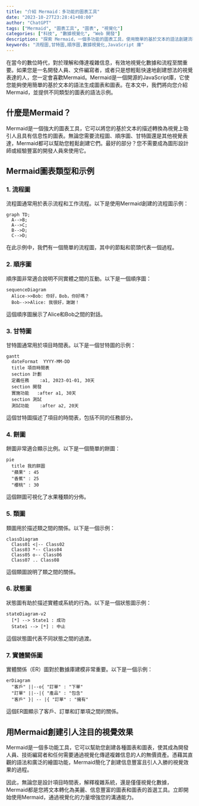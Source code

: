 ```yaml
---
title: "介紹 Mermaid：多功能的圖表工具"
date: "2023-10-27T23:28:41+08:00"
author: "ChatGPT"
tags: ["Mermaid", "圖表工具", "圖表", "視覺化"]
categories: ["科技", "數據視覺化", "Web 開發"]
description: "探索 Mermaid，一個多功能的圖表工具，使用簡單的基於文本的語法創建流程圖、甘特圖等。"
keywords: "流程圖,甘特圖,順序圖,數據視覺化,JavaScript 庫"
---
```


在當今的數位時代，對於理解和傳達複雜信息，有效地視覺化數據和流程至關重要。如果您是一名開發人員、文件編寫者，或者只是想輕鬆快速地創建想法的視覺表達的人，您一定會喜歡Mermaid。Mermaid是一個開源的JavaScript庫，它使您能夠使用簡單的基於文本的語法生成圖表和圖表。在本文中，我們將向您介紹Mermaid，並提供不同類型的圖表的語法示例。

## 什麼是Mermaid？

Mermaid是一個強大的圖表工具，它可以將您的基於文本的描述轉換為視覺上吸引人且具有信息性的圖表。無論您需要流程圖、順序圖、甘特圖還是其他視覺表達，Mermaid都可以幫助您輕鬆創建它們。最好的部分？您不需要成為圖形設計師或經驗豐富的開發人員來使用它。

## Mermaid圖表類型和示例

### 1. 流程圖

流程圖通常用於表示流程和工作流程。以下是使用Mermaid創建的流程圖示例：

```mermaid
graph TD;
  A-->B;
  A-->C;
  B-->D;
  C-->D;
```

在此示例中，我們有一個簡單的流程圖，其中的節點和箭頭代表一個過程。

### 2. 順序圖

順序圖非常適合說明不同實體之間的互動。以下是一個順序圖：

```mermaid
sequenceDiagram
  Alice->>Bob: 你好，Bob，你好嗎？
  Bob-->>Alice: 我很好，謝謝！
```

這個順序圖展示了Alice和Bob之間的對話。

### 3. 甘特圖

甘特圖通常用於項目時間表。以下是一個甘特圖的示例：

```mermaid
gantt
  dateFormat  YYYY-MM-DD
  title 項目時間表
  section 計劃
  定義任務    :a1, 2023-01-01, 30天
  section 開發
  實施功能   :after a1, 30天
  section 測試
  測試功能    :after a2, 20天
```

這個甘特圖描述了項目的時間表，包括不同的任務部分。

### 4. 餅圖

餅圖非常適合顯示比例。以下是一個簡單的餅圖：

```mermaid
pie
  title 我的餅圖
  "蘋果" : 45
  "香蕉" : 25
  "櫻桃" : 30
```

這個餅圖可視化了水果種類的分佈。

### 5. 類圖

類圖用於描述類之間的關係。以下是一個示例：

```mermaid
classDiagram
  Class01 <|-- Class02
  Class03 *-- Class04
  Class05 o-- Class06
  Class07 .. Class08
```

這個類圖說明了類之間的關係。

### 6. 狀態圖

狀態圖有助於描述實體或系統的行為。以下是一個狀態圖示例：

```mermaid
stateDiagram-v2
  [*] --> State1 : 成功
  State1 --> [*] : 中止
```

這個狀態圖代表不同狀態之間的過渡。

### 7. 實體關係圖

實體關係（ER）圖對於數據庫建模非常重要。以下是一個示例：

```mermaid
erDiagram
  "客戶" ||--o{ "訂單" : "下單"
  "訂單" ||--|{ "產品" : "包含"
  "客戶" }| -- |{ "訂單" : "擁有"
```

這個ER圖顯示了客戶、訂單和訂單項之間的關係。

## 用Mermaid創建引人注目的視覺效果

Mermaid是一個多功能工具，它可以幫助您創建各種圖表和圖表，使其成為開發人員、技術編寫者和任何需要通過視覺化傳遞複雜信息的人的無價資產。憑藉其直觀的語法和廣泛的繪圖功能，Mermaid簡化了創建信息豐富且引人入勝的視覺效果的過程。

因此，無論您是設計項目時間表，解釋複雜系統，還是僅僅視覺化數據，Mermaid都是您將文本轉化為美麗、信息豐富的圖表和圖表的首選工具。立即開始使用Mermaid，通過視覺化的力量增強您的溝通能力。
